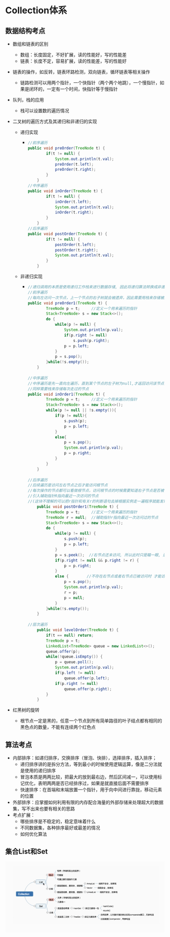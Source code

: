 # Collection体系

## 数据结构考点

* 数组和链表的区别
  * 数组：长度固定，不好扩展，读的性能好，写的性能差
  * 链表：长度不定，容易扩展，读的性能差，写的性能好
* 链表的操作，如反转，链表环路检测，双向链表，循环链表等相关操作
  * 链路检测可以用两个指针，一个快指针（两个两个地跳），一个慢指针，如果是闭环的，一定有一个时间，快指针等于慢指针
* 队列，栈的应用
  * 栈可以设置数的遍历情况
* 二叉树的遍历方式及其递归和非递归的实现

  * 递归实现
    * ```java
      //前序遍历
      public void preOrder(TreeNode t) {
              if(t != null) {
                  System.out.println(t.val);
                  preOrder(t.left);
                  preOrder(t.right);
              }
          }
      //中序遍历    
      public void inOrder(TreeNode t) {
              if(t != null) {
                  inOrder(t.left);
                  System.out.println(t.val);
                  inOrder(t.right);
              }
          }
      //后序遍历
      public void postOrder(TreeNode t) {
              if(t != null) {
                  postOrder(t.left);
                  postOrder(t.right);
                  System.out.println(t.val);
              }
          }
      ```
  * 非递归实现

    * ```java
      //递归调用的本质是使用递归工作栈来进行数据存储, 因此将递归算法转换成非递归算法需要借用栈.
      //前序遍历
      //每向左访问一次节点，上一个节点的右子树就会被遗弃，因此需要用栈来存储被忘记的右子树
      public void preOrder1(TreeNode t) {
              TreeNode p = t;     //定义一个用来遍历的指针
              Stack<TreeNode> s = new Stack<>();
              do {
                  while(p != null) {
                      System.out.println(p.val);
                      if(p.right != null)
                          s.push(p.right);
                      p = p.left;
                  }
                  p = s.pop();
              }while(!s.empty());
          }

      //中序遍历
      //中序遍历是先一直向左遍历，直到某个节点的左子树为null,才返回访问该节点，但是一路向左遍历的时候没有记下父节点的名字，
      //同样需要栈来存储每次走过的节点
      public void inOrder1(TreeNode t) {
              TreeNode p = t;     //定义一个用来遍历的指针
              Stack<TreeNode> s = new Stack<>();
              while(p != null || !s.empty()){
                  if(p != null){
                      s.push(p);
                      p = p.left;
                  }
                  else{
                      p = s.pop();
                      System.out.println(p.val);
                      p = p.right;
                  }
              }
          }

      //后序遍历
      //后续遍历是访问左右节点之后才能访问根节点
      //每次操作的节点都可以看做根节点，访问根节点的时候需要知道右子节点是否被访问过
      //引入辅助指针R指向最近一次访问的节点
      //(这块不理解的可以把r指针和有关r的判断语句去掉根据实例走一遍程序就能发现漏洞: 判断节点是否存在右子树的时候会重复访问右节点)
          public void postOrder1(TreeNode t) {
              TreeNode p = t;     //定义一个用来遍历的指针
              TreeNode r = null;  //辅助指针r指向最近一次访问过的节点
              Stack<TreeNode> s = new Stack<>();
              do {
                  while(p != null) {
                      s.push(p);
                      p = p.left;
                  }
                  p = s.peek();  //右节点还未访问, 所以此时只是瞄一眼, 还不能取出栈顶元素
                  if(p.right != null && p.right != r) {
                      p = p.right;
                  }
                  else {        //不存在右节点或者右节点已被访问时 才能访问根节点
                      p = s.pop();
                      System.out.println(p.val);
                      r = p;
                      p = null;
                  }
              }while(!s.empty());
          }

      //层次遍历
          public void levelOrder(TreeNode t) {
              if(t == null) return;
              TreeNode p = t;
              LinkedList<TreeNode> queue = new LinkedList<>(); 
              queue.offer(p);
              while(!queue.isEmpty()) {
                  p = queue.poll();
                  System.out.println(p.val);
                  if(p.left != null)
                      queue.offer(p.left);
                  if(p.right != null)
                      queue.offer(p.right);
              }
          }
      ```

* 红黑树的旋转

  * 根节点一定是黑的，任意一个节点到所有简单路径的叶子结点都有相同的黑色点的数量，不能有连续两个红色点

## 算法考点

* 内部排序：如递归排序，交换排序（冒泡、快排），选择排序，插入排序；
  * 递归排序讲的是拆分方法，等到最小的时候使用逻辑运算，像是二分法就是使用的递归排序
  * 冒泡本质是两两比较，把最大的放到最右边，然后区间减一，可以使用标记优化，表明两两是否已经排序过，如果是就直接后面不需要排序
  * 快速排序：在首端和末端放置一个指针，用于向中间进行靠拢，移动元素的位置
* 外部排序：应掌握如何利用有限的内存配合海量的外部存储来处理超大的数据集，写不出来也要有相关的思路
* 考点扩展：
  * 哪些排序是不稳定的，稳定意味着什么
  * 不同数据集，各种排序最好或最差的情况
  * 如何优化算法

## 集合List和Set

![](/体系/1.png)

